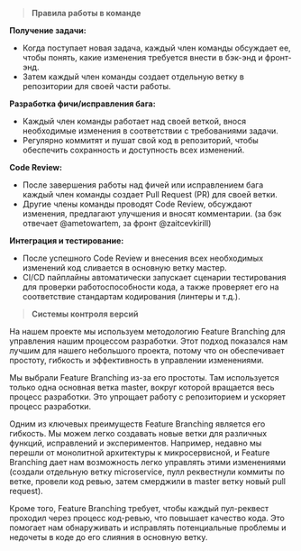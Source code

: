 > **Правила работы в команде**

**Получение задачи:**

- Когда поступает новая задача, каждый член команды обсуждает ее, чтобы понять, какие изменения требуется внести в бэк-энд и фронт-энд. 
- Затем каждый член команды создает отдельную ветку в репозитории для своей части работы.


**Разработка фичи/исправления бага:**

- Каждый член команды работает над своей веткой, внося необходимые изменения в соответствии с требованиями задачи.
- Регулярно коммитят и пушат свой код в репозиторий, чтобы обеспечить сохранность и доступность всех изменений.


**Code Review:**

- После завершения работы над фичей или исправлением бага каждый член команды создает Pull Request (PR) для своей ветки.
- Другие члены команды проводят Code Review, обсуждают изменения, предлагают улучшения и вносят комментарии. (за бэк отвечает @ametowartem, за фронт @zaitcevkirill)


**Интеграция и тестирование:**

- После успешного Code Review и внесения всех необходимых изменений код сливается в основную ветку мастер.
- CI/CD пайплайны автоматически запускает сценарии тестирования для проверки работоспособности кода, а также проверяет его на соответствие стандартам кодирования (линтеры и т.д.).


> **Системы контроля версий**

На нашем проекте мы используем методологию Feature Branching для управления нашим процессом разработки. Этот подход показался нам лучшим для нашего небольшого проекта, потому что он обеспечивает простоту, гибкость и эффективность в управлении изменениями.

Мы выбрали Feature Branching из-за его простоты. Там используется только одна основная ветка master, вокруг которой вращается весь процесс разработки. Это упрощает работу с репозиторием и ускоряет процесс разработки.

Одним из ключевых преимуществ Feature Branching является его гибкость. Мы можем легко создавать новые ветки для различных функций, исправлений и экспериментов. Например, недавно мы перешли от монолитной архитектуры к микросервисной, и Feature Branching дает нам возможность легко управлять этими изменениями (создали отдельную ветку microservice, пулл реквестнули коммиты по ветке, провели код ревью, затем смерджили в master ветку новый pull request).

Кроме того, Feature Branching требует, чтобы каждый пул-реквест проходил через процесс код-ревью, что повышает качество кода. Это помогает нам обнаруживать и исправлять потенциальные проблемы и недочеты в коде до его слияния в основную ветку.
